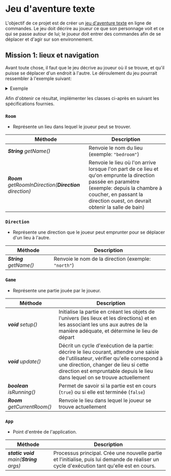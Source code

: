 # Jeu d'aventure texte

L'objectif de ce projet est de créer un [jeu d'aventure texte](https://fr.wikipedia.org/wiki/Jeu_vid%C3%A9o_textuel) en ligne de commandes. Le jeu doit décrire au joueur ce que son personnage voit et ce qui se passe autour de lui; le joueur doit entrer des commandes afin de se déplacer et d'agir sur son environnement.

## Mission 1: lieux et navigation

Avant toute chose, il faut que le jeu décrive au joueur où il se trouve, et qu'il puisse se déplacer d'un endroit à l'autre. Le déroulement du jeu pourrait ressembler à l'exemple suivant:

<details>
<summary>Exemple</summary>

> You are in the bedroom. West is the bathroom, north is the corridor.

`west`

> You are in the bathroom. East is the bedroom.

`west`

> You cannot go into that direction!

> You are in the bathroom. East is the bedroom.

`east`

> You are in the bedroom. West is the bathroom, north is the corridor.

</details>

Afin d'obtenir ce résultat, implémenter les classes ci-après en suivant les spécifications fournies.

### `Room`

- Représente un lieu dans lequel le joueur peut se trouver.

| Méthode | Description |
|---|---|
| _**String** getName()_ | Renvoie le nom du lieu (exemple: `"bedroom"`) |
| _**Room** getRoomInDirection(**Direction** direction)_ | Renvoie le lieu où l'on arrive lorsque l'on part de ce lieu et qu'on emprunte la direction passée en paramètre (exemple: depuis la chambre à coucher, en passant la direction ouest, on devrait obtenir la salle de bain) |

### `Direction`

- Représente une direction que le joueur peut emprunter pour se déplacer d'un lieu à l'autre.

| Méthode | Description |
|---|---|
| _**String** getName()_ | Renvoie le nom de la direction (exemple: `"north"`) |

### `Game`

- Représente une partie jouée par le joueur.

| Méthode | Description |
|---|---|
| _**void** setup()_ | Initialise la partie en créant les objets de l'univers (les lieux et les directions) et en les associant les uns aux autres de la manière adéquate, et détermine le lieu de départ |
| _**void** update()_ | Décrit un cycle d'exécution de la partie: décrire le lieu courant, attendre une saisie de l'utilisateur, vérifier qu'elle correspond à une direction, changer de lieu si cette direction est empruntable depuis le lieu dans lequel on se trouve actuellement |
| _**boolean** isRunning()_ | Permet de savoir si la partie est en cours (`true`) ou si elle est terminée (`false`) |
| _**Room** getCurrentRoom()_ | Renvoie le lieu dans lequel le joueur se trouve actuellement |

### `App`

- Point d'entrée de l'application.

| Méthode | Description |
|---|---|
| _**static void** main(**String** args)_ | Processus principal. Crée une nouvelle partie et l'initialise, puis lui demande de réaliser un cycle d'exécution tant qu'elle est en cours. |

